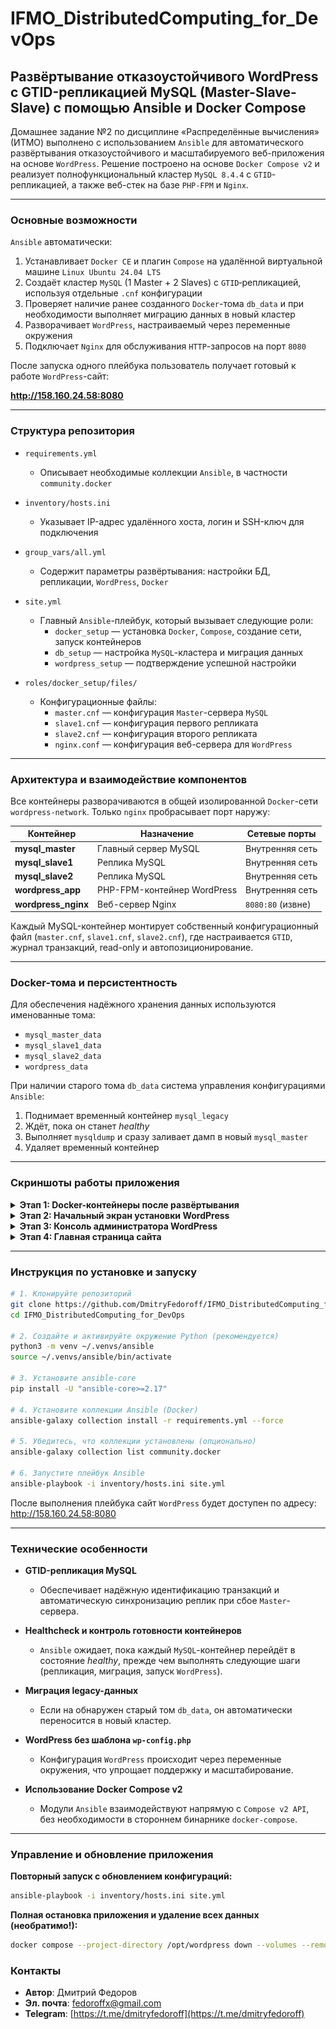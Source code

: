# IFMO_DistributedComputing_for_DevOps

## Развёртывание отказоустойчивого WordPress с GTID-репликацией MySQL (Master-Slave-Slave) с помощью Ansible и Docker Compose

Домашнее задание №2 по дисциплине «Распределённые вычисления» (ИТМО) выполнено с использованием `Ansible` для автоматического развёртывания отказоустойчивого и масштабируемого веб-приложения на основе `WordPress`. Решение построено на основе `Docker Compose v2` и реализует полнофункциональный кластер `MySQL 8.4.4` с `GTID`-репликацией, а также веб-стек на базе `PHP-FPM` и `Nginx`.

---

### Основные возможности

`Ansible` автоматически:

1. Устанавливает `Docker CE` и плагин `Compose` на удалённой виртуальной машине `Linux Ubuntu 24.04 LTS`
2. Создаёт кластер `MySQL` (1 Master + 2 Slaves) с `GTID`‑репликацией, используя отдельные `.cnf` конфигурации
3. Проверяет наличие ранее созданного `Docker`-тома `db_data` и при необходимости выполняет миграцию данных в новый кластер
4. Разворачивает `WordPress`, настраиваемый через переменные окружения
5. Подключает `Nginx` для обслуживания `HTTP`-запросов на порт `8080`

После запуска одного плейбука пользователь получает готовый к работе `WordPress`-сайт:

**http://158.160.24.58:8080**

---

### Структура репозитория

- `requirements.yml`
  - Описывает необходимые коллекции `Ansible`, в частности `community.docker`

- `inventory/hosts.ini`
  - Указывает IP-адрес удалённого хоста, логин и SSH-ключ для подключения

- `group_vars/all.yml`
  - Содержит параметры развёртывания: настройки БД, репликации, `WordPress`, `Docker`

- `site.yml`
  - Главный `Ansible`-плейбук, который вызывает следующие роли:
    - `docker_setup` — установка `Docker`, `Compose`, создание сети, запуск контейнеров
    - `db_setup` — настройка `MySQL`-кластера и миграция данных
    - `wordpress_setup` — подтверждение успешной настройки

- `roles/docker_setup/files/`
  - Конфигурационные файлы:
    - `master.cnf` — конфигурация `Master`-сервера `MySQL`
    - `slave1.cnf` — конфигурация первого репликата
    - `slave2.cnf` — конфигурация второго репликата
    - `nginx.conf` — конфигурация веб-сервера для `WordPress`

---

### Архитектура и взаимодействие компонентов

Все контейнеры разворачиваются в общей изолированной `Docker`-сети `wordpress-network`. Только `nginx` пробрасывает порт наружу:

| Контейнер            | Назначение                       | Сетевые порты        |
|----------------------|----------------------------------|----------------------|
| **mysql_master**     | Главный сервер MySQL             | Внутренняя сеть      |
| **mysql_slave1**     | Реплика MySQL                    | Внутренняя сеть      |
| **mysql_slave2**     | Реплика MySQL                    | Внутренняя сеть      |
| **wordpress_app**    | PHP-FPM-контейнер WordPress      | Внутренняя сеть      |
| **wordpress_nginx**  | Веб-сервер Nginx                 | `8080:80` (извне)    |

Каждый MySQL-контейнер монтирует собственный конфигурационный файл (`master.cnf`, `slave1.cnf`, `slave2.cnf`), где настраивается `GTID`, журнал транзакций, read-only и автопозиционирование.

---

### Docker-тома и персистентность

Для обеспечения надёжного хранения данных используются именованные тома:

- `mysql_master_data`
- `mysql_slave1_data`
- `mysql_slave2_data`
- `wordpress_data`

При наличии старого тома `db_data` система управления конфигурациями `Ansible`:

1. Поднимает временный контейнер `mysql_legacy`
2. Ждёт, пока он станет _healthy_
3. Выполняет `mysqldump` и сразу заливает дамп в новый `mysql_master`
4. Удаляет временный контейнер

---

### Скриншоты работы приложения

<details>
<summary><b>Этап 1: Docker-контейнеры после развёртывания</b></summary>

Контейнеры `MySQL` `Master`/`Slaves`, `WordPress` и `Nginx` успешно запущены.

![Docker контейнеры](screenshots/screenshot_04.png)

</details>

<details>
<summary><b>Этап 2: Начальный экран установки WordPress</b></summary>

`WordPress` доступен по адресу и готов к установке.

![Начало установки](screenshots/screenshot_01.png)

</details>

<details>
<summary><b>Этап 3: Консоль администратора WordPress</b></summary>

Панель администратора `WordPress`, подтверждающая успешное подключение к `MySQL`-кластеру.

![Админ панель](screenshots/screenshot_03.png)

</details>

<details>
<summary><b>Этап 4: Главная страница сайта</b></summary>

Публичная часть сайта `WordPress` — подтверждение успешного развертывания.

![Главная страница](screenshots/screenshot_02.png)

</details>

---

### Инструкция по установке и запуску

```bash
# 1. Клонируйте репозиторий
git clone https://github.com/DmitryFedoroff/IFMO_DistributedComputing_for_DevOps.git
cd IFMO_DistributedComputing_for_DevOps

# 2. Создайте и активируйте окружение Python (рекомендуется)
python3 -m venv ~/.venvs/ansible
source ~/.venvs/ansible/bin/activate

# 3. Установите ansible-core
pip install -U "ansible-core>=2.17"

# 4. Установите коллекции Ansible (Docker)
ansible-galaxy collection install -r requirements.yml --force

# 5. Убедитесь, что коллекции установлены (опционально)
ansible-galaxy collection list community.docker

# 6. Запустите плейбук Ansible
ansible-playbook -i inventory/hosts.ini site.yml
```

После выполнения плейбука сайт `WordPress` будет доступен по адресу: http://158.160.24.58:8080

---

### Технические особенности

- **GTID-репликация MySQL**
  - Обеспечивает надёжную идентификацию транзакций и автоматическую синхронизацию реплик при сбое `Master`-сервера.

- **Healthcheck и контроль готовности контейнеров**
  - `Ansible` ожидает, пока каждый `MySQL`-контейнер перейдёт в состояние _healthy_, прежде чем выполнять следующие шаги (репликация, миграция, запуск `WordPress`).

- **Миграция legacy-данных**
  - Если на обнаружен старый том `db_data`, он автоматически переносится в новый кластер.

- **WordPress без шаблона `wp-config.php`**
  - Конфигурация `WordPress` происходит через переменные окружения, что упрощает поддержку и масштабирование.

- **Использование Docker Compose v2**
  - Модули `Ansible` взаимодействуют напрямую с `Compose v2 API`, без необходимости в стороннем бинарнике `docker-compose`.

---

### Управление и обновление приложения

**Повторный запуск с обновлением конфигураций:**
```bash
ansible-playbook -i inventory/hosts.ini site.yml
```

**Полная остановка приложения и удаление всех данных (необратимо!):**
```bash
docker compose --project-directory /opt/wordpress down --volumes --remove-orphans
```

### Контакты

- **Автор**: Дмитрий Федоров
- **Эл. почта**: [fedoroffx@gmail.com](mailto:fedoroffx@gmail.com)
- **Telegram**: [https://t.me/dmitryfedoroff](https://t.me/dmitryfedoroff) 